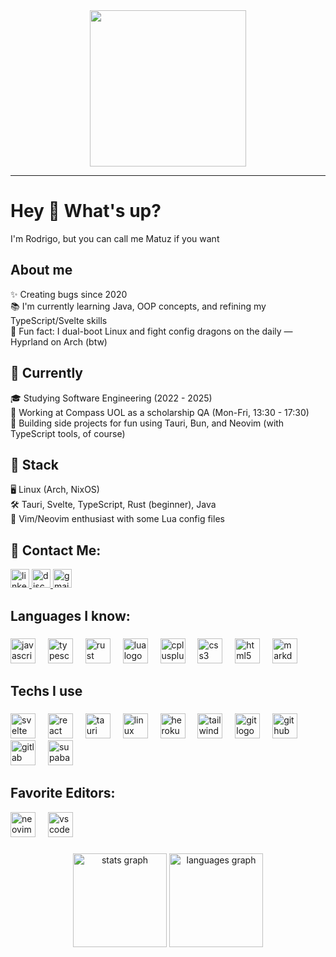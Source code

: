 <div align="center">
  <img height="250" src="https://i.imgur.com/oD7pvOf.jpeg"  />
</div>

--- 

<h1 align="left">Hey 👋 What's up?</h1>

<p align="left">I'm Rodrigo, but you can call me Matuz if you want</p>

<h2 align="left">About me</h2>

<p align="left">
✨ Creating bugs since 2020<br>
📚 I'm currently learning Java, OOP concepts, and refining my TypeScript/Svelte skills<br>
🎲 Fun fact: I dual-boot Linux and fight config dragons on the daily — Hyprland on Arch (btw)<br>
</p>

<h2 align="left">💼 Currently</h2>

<p align="left">
🎓 Studying Software Engineering (2022 - 2025)<br>
🧠 Working at Compass UOL as a scholarship QA (Mon-Fri, 13:30 - 17:30)<br>
🚀 Building side projects for fun using Tauri, Bun, and Neovim (with TypeScript tools, of course)
</p>

<h2 align="left">🔧 Stack</h2>

<p align="left">
🖥️ Linux (Arch, NixOS)<br>
🛠️ Tauri, Svelte, TypeScript, Rust (beginner), Java<br>
📝 Vim/Neovim enthusiast with some Lua config files<br>
</p>

<h2 align="left">📌 Contact Me:</h2>

<div align="left">

  <a href="https://www.linkedin.com/in/rodrigo-santos-m0117/" target="_blank">
    <img src="https://img.shields.io/static/v1?message=LinkedIn&logo=linkedin&label=&color=0077B5&logoColor=white&labelColor=&style=for-the-badge" height="30" alt="linkedin logo"  />
  </a>
  <a href="<https://discord.com/users/1119379356633006090>" target="_blank">
    <img src="https://img.shields.io/static/v1?message=Discord&logo=discord&label=&color=7289DA&logoColor=white&labelColor=&style=for-the-badge" height="30" alt="discord logo"  />
  </a>
  <a href="mailto:rodrigosantoslima1311@gmail.com" target="_blank">
    <img src="https://img.shields.io/static/v1?message=Gmail&logo=gmail&label=&color=D14836&logoColor=white&labelColor=&style=for-the-badge" height="30" alt="gmail logo"  />
  </a>
</div>

<h2 align="left">Languages I know:</h2>

###

<div align="left">
  <img src="https://skillicons.dev/icons?i=js" height="40" alt="javascript logo"  />
  <img width="12" />
  <img src="https://skillicons.dev/icons?i=ts" height="40" alt="typescript logo"  />
  <img width="12" />
  <img src="https://skillicons.dev/icons?i=rust" height="40" alt="rust logo"  />
  <img width="12" />
  <img src="https://skillicons.dev/icons?i=lua" height="40" alt="lua logo"  />
  <img width="12" />
  <img src="https://skillicons.dev/icons?i=cpp" height="40" alt="cplusplus logo"  />
  <img width="12" />
  <img src="https://skillicons.dev/icons?i=css" height="40" alt="css3 logo"  />
  <img width="12" />
  <img src="https://skillicons.dev/icons?i=html" height="40" alt="html5 logo"  />
  <img width="12" />
  <img src="https://skillicons.dev/icons?i=md" height="40" alt="markdown logo"  />
</div>

###

<h2 align="left">Techs I use</h2>

###

<div align="left">
  <img src="https://skillicons.dev/icons?i=svelte" height="40" alt="svelte logo"  />
  <img width="12" />
  <img src="https://skillicons.dev/icons?i=react" height="40" alt="react logo"  />
  <img width="12" />
  <img src="https://skillicons.dev/icons?i=tauri" height="40" alt="tauri logo"  />
  <img width="12" />
  <img src="https://skillicons.dev/icons?i=linux" height="40" alt="linux logo"  />
  <img width="12" />
  <img src="https://skillicons.dev/icons?i=heroku" height="40" alt="heroku logo"  />
  <img width="12" />
  <img src="https://skillicons.dev/icons?i=tailwind" height="40" alt="tailwindcss logo"  />
  <img width="12" />
  <img src="https://skillicons.dev/icons?i=git" height="40" alt="git logo"  />
  <img width="12" />
  <img src="https://skillicons.dev/icons?i=github" height="40" alt="github logo"  />
  <img width="12" />
  <img src="https://skillicons.dev/icons?i=gitlab" height="40" alt="gitlab logo"  />
  <img width="12" />
  <img src="https://skillicons.dev/icons?i=supabase" height="40" alt="supabase logo"  />
</div>

###

<h2 align="left">Favorite Editors:</h2>

<div align="left">
  <img src="https://skillicons.dev/icons?i=neovim" height="40" alt="neovim logo"  />
  <img width="12" />
  <img src="https://skillicons.dev/icons?i=vscode" height="40" alt="vscode logo"  />
</div>





###

<div align="center">
  <img src="https://github-readme-stats.vercel.app/api?username=Rodrigo-Matuz&hide_title=false&hide_rank=false&show_icons=true&include_all_commits=true&count_private=true&disable_animations=false&theme=dracula&locale=en&hide_border=false&order=1" height="150" alt="stats graph"  />
  <img src="https://github-readme-stats.vercel.app/api/top-langs?username=Rodrigo-Matuz&locale=en&hide_title=false&layout=compact&card_width=320&langs_count=5&theme=dracula&hide_border=false&order=2" height="150" alt="languages graph"  />
</div>

###

